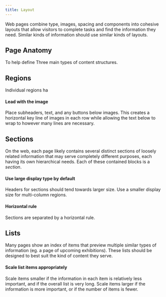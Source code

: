 ```yaml
---
title: Layout
---
```


Web pages combine type, images, spacing and components into cohesive layouts that allow visitors to complete tasks and find the information they need. Similar kinds of information should use similar kinds of layouts.

## Page Anatomy

To help define Three main types of content structures.


## Regions

Individual regions ha

#### Lead with the image
Place subheaders, text, and any buttons below images. This creates a horizontal key line of images in each row while allowing the text below to wrap to however many lines are necessary.

## Sections

On the web, each page likely contains several distinct sections of loosely related information that may serve completely different purposes, each having its own hierarchical needs. Each of these contained blocks is a _section_.

#### Use large display type by default
Headers for sections should tend towards larger size. Use a smaller display size for multi-column regions.

#### Horizontal rule
Sections are separated by a horizontal rule.

## Lists

Many pages show an index of items that preview multiple similar types of information (eg. a page of upcoming exhibitions). These lists should be designed to best suit the kind of content they serve.

#### Scale list items appropriately
Scale items smaller if the information in each item is relatively less important, and if the overall list is very long. Scale items larger if the information is more important, or if the number of items is fewer.
